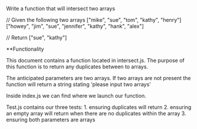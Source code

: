 Write a function that will intersect two arrays

// Given the following two arrays
["mike", "sue", "tom", "kathy", "henry"]
["howey", "jim", "sue", "jennifer", "kathy", "hank", "alex"]

// Return
["sue", "kathy"]

**Functionality

This document contains a function located in intersect.js. The purpose of this function is to return any duplicates between to arrays.

The anticipated parameters are two arrays. If two arrays are not present the function will return a string stating 'please input two arrays'

Inside index.js we can find where we launch our function.

Test.js contains our three tests:
    1. ensuring duplicates will return
    2. ensuring an empty array will return when there are no duplicates within the array
    3. ensuring both parameters are arrays
